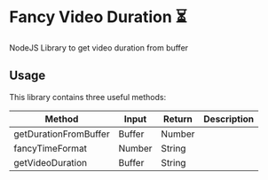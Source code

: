 # Fancy Video Duration :hourglass_flowing_sand:

NodeJS Library to get video duration from buffer

## Usage

This library contains three useful methods:

| Method                | Input  | Return | Description |
| --------------------- | ------ | ------ | ----------- |
| getDurationFromBuffer | Buffer | Number |
| fancyTimeFormat       | Number | String |
| getVideoDuration      | Buffer | String |
